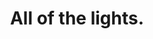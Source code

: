 ---
title: All of the lights.
excerpt: The nightlife here runs the gamut, from rowdy izakayas and beer bars, to red-light entertainment and the infamous Robot Restaurant.
---